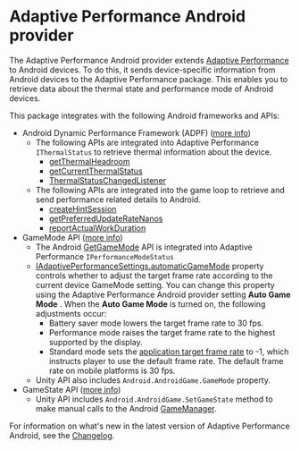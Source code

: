 # Adaptive Performance Android provider

The Adaptive Performance Android provider extends [Adaptive Performance](https://docs.unity3d.com/Packages/com.unity.adaptiveperformance@latest/index.html) to Android devices. To do this, it sends device-specific information from Android devices to the Adaptive Performance package. This enables you to retrieve data about the thermal state and performance mode of Android devices.

This package integrates with the following Android frameworks and APIs:
* Android Dynamic Performance Framework (ADPF) ([more info](https://developer.android.com/games/optimize/adpf))
  * The following APIs are integrated into Adaptive Performance `IThermalStatus` to retrieve thermal information about the device.
    * [getThermalHeadroom](https://developer.android.com/reference/android/os/PowerManager#getThermalHeadroom(int))
    * [getCurrentThermalStatus](https://developer.android.com/reference/android/os/PowerManager#getCurrentThermalStatus())
    * [ThermalStatusChangedListener](https://developer.android.com/reference/android/os/PowerManager.OnThermalStatusChangedListener)
  * The following APIs are integrated into the game loop to retrieve and send performance related details to Android.
    * [createHintSession](https://developer.android.com/reference/android/os/PerformanceHintManager#createHintSession(int[],%20long))
    * [getPreferredUpdateRateNanos](https://developer.android.com/reference/android/os/PerformanceHintManager#getPreferredUpdateRateNanos())
    * [reportActualWorkDuration](https://developer.android.com/reference/android/os/PerformanceHintManager.Session#reportActualWorkDuration(long))
* GameMode API ([more info](https://developer.android.com/games/optimize/adpf/gamemode/gamemode-api))
  * The Android [GetGameMode](https://developer.android.com/reference/android/app/GameManager#getGameMode()) API is integrated into Adaptive Performance `IPerformanceModeStatus`
  * [IAdaptivePerformanceSettings.automaticGameMode](https://docs.unity3d.com/Packages/com.unity.adaptiveperformance@latest/api/UnityEngine.AdaptivePerformance.IAdaptivePerformanceSettings.html#UnityEngine_AdaptivePerformance_IAdaptivePerformanceSettings_automaticGameMode) property controls whether to adjust the target frame rate according to the current device GameMode setting. You can change this property using the Adaptive Performance Android provider setting **Auto Game Mode** . When the **Auto Game Mode** is turned on, the following adjustments occur:
    * Battery saver mode lowers the target frame rate to 30 fps.
    * Performance mode raises the target frame rate to the highest supported by the display.
    * Standard mode sets the [application target frame rate](https://docs.unity3d.com/ScriptReference/Application-targetFrameRate.html) to -1, which instructs player to use the default frame rate. The default frame rate on mobile platforms is 30 fps.
  * Unity API also includes `Android.AndroidGame.GameMode` property.
* GameState API ([more info](https://developer.android.com/games/optimize/adpf/gamemode/gamestate-api))
  * Unity API includes `Android.AndroidGame.SetGameState` method to make manual calls to the Android [GameManager](https://developer.android.com/reference/android/app/GameManager).

For information on what's new in the latest version of Adaptive Performance Android, see the [Changelog](../changelog/CHANGELOG.html).
